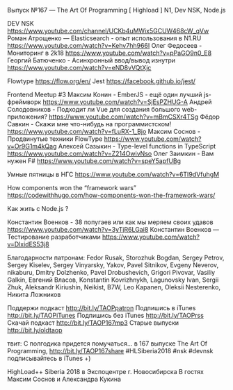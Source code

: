 Выпуск №167 — The Art Of Programming [ Highload ] N1, Dev NSK, Node.js

DEV NSK https://www.youtube.com/channel/UCKb4uMWix5GCUW468cW_qVw
Роман Атрощенко — Elasticsearch - опыт использования в N1.RU https://www.youtube.com/watch?v=Kehv7hh966I
Олег Федосеев - Мониторинг в 2k18 https://www.youtube.com/watch?v=pPaGO9n0_E8
Георгий Батюченко - Асинхронный ввод/вывод изнутри https://www.youtube.com/watch?v=eND8vVQtXjc

Flowtype https://flow.org/en/
Jest https://facebook.github.io/jest/

Frontend Meetup #3
Максим Конин - EmberJS - ещё один лучший js-фреймворк https://www.youtube.com/watch?v=SjEsPZHUG-A
Андрей Солодовников - Подходит ли Vue для создания большого web-приложения? https://www.youtube.com/watch?v=mBmCSXr4TSg
Фёдор Савкин - Скажи мне что-нибудь на программистском! https://www.youtube.com/watch?v=fLuRX-1_Bjo
Максим Соснов - Продвинутые техники FlowType https://www.youtube.com/watch?v=Or9G1m4kQag
Алексей Сазыкин - Type-level functions in TypeScript https://www.youtube.com/watch?v=Z214OwivNso
Олег Заимкин - Вам нужен F# https://www.youtube.com/watch?v=speY5apfUBg

Умные пятницы в НГС https://www.youtube.com/watch?v=6TI9dVfuhgM

How components won the “framework wars” https://codewithhugo.com/how-components-won-the-framework-wars/

Как жить с  Node.js ?

Константин Военков - 38 попугаев или как мы меряем своих удавов https://www.youtube.com/watch?v=3yTjR6LGai8
Константин Военков — Тестирование разработчиками https://www.youtube.com/watch?v=DlxidES53j8




Благодарности патронам:
Fedor Rusak, Storozhuk Bogdan, Sergey Petrov, Sergey Kiselev, Sergey Vinyarsky, Yakov, Pavel Sitnikov, Evgeny Neverov, nikaburu, Dmitry Dolzhenko, Pavel Drobushevich, Grigori Pivovar, Vasiliy Galkin, Евгений Власов, Konstantin Kovrizhnykh, Lagunovsky Ivan, Sergii Zhuk, Aleksandr Kiriushin, Neikist, B7W, Leo Kapanen, Oleksii Nesterenko, Никита Ложников
  
Поддержи подкаст http://bit.ly/TAOPpatron
Подпишись в iTunes http://bit.ly/TAOPiTunes
Подпишись без iTunes http://bit.ly/TAOPrss
Скачай подкаст http://bit.ly/TAOP167mp3
Старые выпуски http://bit.ly/oldtaop

твит: 
С полгодика придется помучаться... в 167 выпуске The Art Of Programming, http://bit.ly/TAOP167share #HLSiberia2018 #nsk #devnsk подписывайтесь в iTunes +) 

HighLoad++ Siberia 2018 в Экспоцентре г. Новосибирска
В гостях Максим Соснов и Александра Кукина